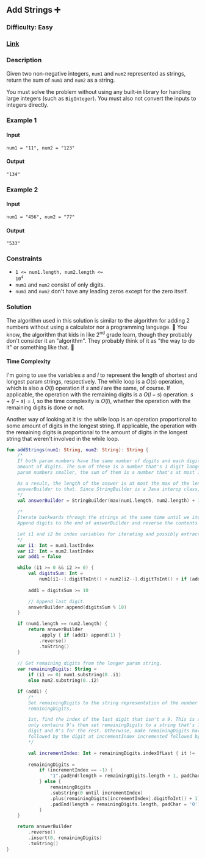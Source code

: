 ## Add Strings :heavy_plus_sign:
### Difficulty: Easy
### [Link](https://leetcode.com/problems/add-strings/)

### Description

Given two non-negative integers, `num1` and `num2` represented as strings, return the sum of `num1` and `num2` as a string.

You must solve the problem without using any built-in library for handling large integers (such as `BigInteger`). You must also not convert the inputs to integers directly.

### Example 1

#### Input
`num1 = "11", num2 = "123"`

#### Output
`"134"`

### Example 2

#### Input
`num1 = "456", num2 = "77"`

#### Output
`"533"`

### Constraints
- <code>1 <= num1.length, num2.length <= 10<sup>4</sup></code>
- `num1` and `num2` consist of only digits.
- `num1` and `num2` don't have any leading zeros except for the zero itself.

### Solution

The algorithm used in this solution is similar to the algorithm for adding 2 numbers without using a calculator nor a programming language. :slightly_smiling_face: You know, the algorithm that kids in like 2<sup>nd</sup> grade learn, though they probably don't consider it an "algorithm". They probably think of it as "the way to do it" or something like that. :slightly_smiling_face:

#### Time Complexity

I'm going to use the variables $s$ and $l$ to represent the length of shortest and longest param strings, respectively. The while loop is a $O(s)$ operation, which is also a $O(l)$ operation if $s$ and $l$ are the same, of course. If applicable, the operation with the remaining digits is a $O(l - s)$ operation. $s + (l - s) = l$, so the time complexity is $O(l)$, whether the operation with the remaining digits is done or not.

Another way of looking at it is: the while loop is an operation proportional to some amount of digits in the longest string. If applicable, the operation with the remaining digits is proportional to the amount of digits in the longest string that weren't involved in the while loop.

```kotlin
fun addStrings(num1: String, num2: String): String {
    /*
    If both param numbers have the same number of digits and each digit is 9, both numbers would be the highest number for that
    amount of digits. The sum of these is a number that's 1 digit longer than both of the param numbers. If we make 1 of the
    param numbers smaller, the sum of them is a number that's at most 1 digit longer than the param number with the most digits.

    As a result, the length of the answer is at most the max of the lengths of the 2 param numbers + 1, so set the capacity of
    answerBuilder to that. Since StringBuilder is a Java interop class, I can't write `capacity = ` before the `max(...) + 1`.
    */
    val answerBuilder = StringBuilder(max(num1.length, num2.length) + 1)
    
    /*
    Iterate backwards through the strings at the same time until we iterate through at least 1 of them.
    Append digits to the end of answerBuilder and reverse the contents when necessary.

    Let i1 and i2 be index variables for iterating and possibly extracting digits from 1 of the strings.
    */
    var i1: Int = num1.lastIndex
    var i2: Int = num2.lastIndex
    var add1 = false

    while (i1 >= 0 && i2 >= 0) {
        val digitsSum: Int =
            num1[i1--].digitToInt() + num2[i2--].digitToInt() + if (add1) 1 else 0
        
        add1 = digitsSum >= 10

        // Append last digit.
        answerBuilder.append(digitsSum % 10)
    }

    if (num1.length == num2.length) {
        return answerBuilder
            .apply { if (add1) append(1) }
            .reverse()
            .toString()
    }
    
    // Get remaining digits from the longer param string.
    var remainingDigits: String =
        if (i1 >= 0) num1.substring(0..i1)
        else num2.substring(0..i2)

    if (add1) {
        /*
        Set remainingDigits to the string representation of the number formed by incrementing the number currently in
        remainingDigits.

        1st, find the index of the last digit that isn't a 9. This is a digit that needs to be incremented. If remainingDigits
        only contains 9's then set remainingDigits to a string that's 1 digit longer than it currently is and has 1 as its 1st
        digit and 0's for the rest. Otherwise, make remainingDigits have the same digits it currently has before incrementIndex
        followed by the digit at incrementIndex incremented followed by 0's.
        */

        val incrementIndex: Int = remainingDigits.indexOfLast { it != '9' }
        
        remainingDigits =
            if (incrementIndex == -1) {
                "1".padEnd(length = remainingDigits.length + 1, padChar = '0')
            } else {
                remainingDigits
                .substring(0 until incrementIndex)
                .plus(remainingDigits[incrementIndex].digitToInt() + 1)
                .padEnd(length = remainingDigits.length, padChar = '0')
            }
    }

    return answerBuilder
        .reverse()
        .insert(0, remainingDigits)
        .toString()
}
```